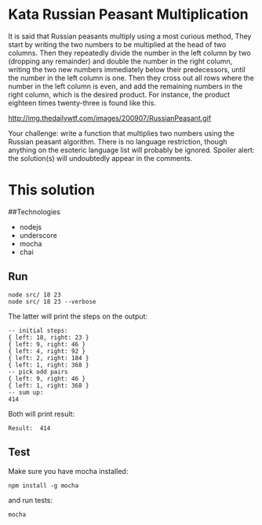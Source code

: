 # Kata Russian Peasant Multiplication
It is said that Russian peasants multiply using a most curious method, They start by writing the two numbers to be multiplied at the head of two columns. Then they repeatedly divide the number in the left column by two (dropping any remainder) and double the number in the right column, writing the two new numbers immediately below their predecessors, until the number in the left column is one. Then they cross out all rows where the number in the left column is even, and add the remaining numbers in the right column, which is the desired product. For instance, the product eighteen times twenty-three is found like this.

http://img.thedailywtf.com/images/200907/RussianPeasant.gif

Your challenge: write a function that multiplies two numbers using the Russian peasant algorithm. There is no language restriction, though anything on the esoteric language list will probably be ignored. Spoiler alert: the solution(s) will undoubtedly appear in the comments.

# This solution

##Technologies

- nodejs
- underscore
- mocha
- chai

## Run

```
node src/ 18 23
node src/ 18 23 --verbose
```

The latter will print the steps on the output:

```
-- initial steps:
{ left: 18, right: 23 }
{ left: 9, right: 46 }
{ left: 4, right: 92 }
{ left: 2, right: 184 }
{ left: 1, right: 368 }
-- pick odd pairs
{ left: 9, right: 46 }
{ left: 1, right: 368 }
-- sum up:
414
```

Both will print result:

```
Result:  414
```

## Test

Make sure you have mocha installed:

```
npm install -g mocha
```

and run tests:
```
mocha
```
